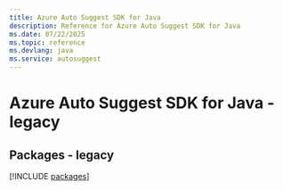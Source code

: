 ```yaml
---
title: Azure Auto Suggest SDK for Java
description: Reference for Azure Auto Suggest SDK for Java
ms.date: 07/22/2025
ms.topic: reference
ms.devlang: java
ms.service: autosuggest
---
```

# Azure Auto Suggest SDK for Java - legacy
## Packages - legacy
[!INCLUDE [packages](auto-suggest-index.md)]